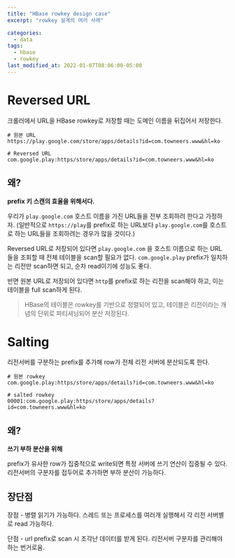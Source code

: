 ```yaml
---
title: "HBase rowkey design case"
excerpt: "rowkey 설계의 여러 사례"

categories:
  - data
tags:
  - hbase
  - rowkey
last_modified_at: 2022-01-07T08:06:00-05:00
---
```


# Reversed URL

크롤러에서 URL을 HBase rowkey로 저장할 때는 도메인 이름을 뒤집어서 저장한다.

```
# 원본 URL
https://play.google.com/store/apps/details?id=com.towneers.www&hl=ko

# Reversed URL
com.google.play:https/store/apps/details?id=com.towneers.www&hl=ko
```

## 왜?

**prefix 키 스캔의 효율을 위해서다.**

우리가 `play.google.com` 호스트 이름을 가진 URL들을 전부 조회하려 한다고 가정하자.
(일반적으로 `https://play`를 prefix로 하는 URL보다 `play.google.com`를 호스트로 하는 URL들을 조회하려는 경우가 많을 것이다.)

Reversed URL로 저장되어 있다면 `play.google.com` 을 호스트 이름으로 하는 URL들을 조회할 때 전체 테이블을 scan할 필요가 없다. `com.google.play` prefix가 일치하는 리전만 scan하면 되고, 순차 read이기에 성능도 좋다.

반면 원본 URL로 저장되어 있다면 `http`를 prefix로 하는 리전을 scan해야 하고, 이는 테이블을 full scan하게 된다.

> HBase의 테이블은 rowkey를 기반으로 정렬되어 있고, 테이블은 리전이라는 개념의 단위로 파티셔닝되어 분산 저장된다.

# Salting

리전서버를 구분하는 prefix를 추가해 row가 전체 리전 서버에 분산되도록 한다.

```
# 원본 rowkey
com.google.play:https/store/apps/details?id=com.towneers.www&hl=ko

# salted rowkey
00001:com.google.play:https/store/apps/details?id=com.towneers.www&hl=ko
```

## 왜?
**쓰기 부하 분산을 위해**   

prefix가 유사한 row가 집중적으로 write되면 특정 서버에 쓰기 연산이 집중될 수 있다. 리전서버의 구분자를 접두어로 추가하면 부하 분산이 가능하다.

## 장단점

장점 - 병렬 읽기가 가능하다.
스레드 또는 프로세스를 여러개 실행해서 각 리전 서버별로 read 가능하다.

단점 - url prefix로 scan 시 조각난 데이터를 받게 된다. 리전서버 구분자를 관리해야 하는 번거로움.
